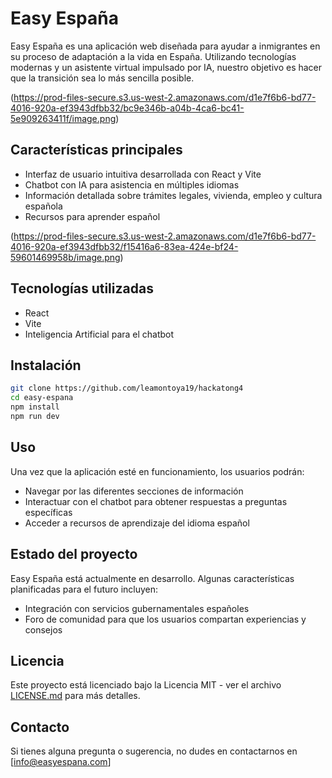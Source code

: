 # Easy España

Easy España es una aplicación web diseñada para ayudar a inmigrantes en su proceso de adaptación a la vida en España. Utilizando tecnologías modernas y un asistente virtual impulsado por IA, nuestro objetivo es hacer que la transición sea lo más sencilla posible.

(https://prod-files-secure.s3.us-west-2.amazonaws.com/d1e7f6b6-bd77-4016-920a-ef3943dfbb32/bc9e346b-a04b-4ca6-bc41-5e909263411f/image.png)

## Características principales

- Interfaz de usuario intuitiva desarrollada con React y Vite
- Chatbot con IA para asistencia en múltiples idiomas
- Información detallada sobre trámites legales, vivienda, empleo y cultura española
- Recursos para aprender español

(https://prod-files-secure.s3.us-west-2.amazonaws.com/d1e7f6b6-bd77-4016-920a-ef3943dfbb32/f15416a6-83ea-424e-bf24-59601469958b/image.png)

## Tecnologías utilizadas

- React
- Vite
- Inteligencia Artificial para el chatbot

## Instalación

```bash
git clone https://github.com/leamontoya19/hackatong4
cd easy-espana
npm install
npm run dev
```

## Uso

Una vez que la aplicación esté en funcionamiento, los usuarios podrán:

- Navegar por las diferentes secciones de información
- Interactuar con el chatbot para obtener respuestas a preguntas específicas
- Acceder a recursos de aprendizaje del idioma español

## Estado del proyecto

Easy España está actualmente en desarrollo. Algunas características planificadas para el futuro incluyen:

- Integración con servicios gubernamentales españoles
- Foro de comunidad para que los usuarios compartan experiencias y consejos

## Licencia

Este proyecto está licenciado bajo la Licencia MIT - ver el archivo [LICENSE.md](http://LICENSE.md) para más detalles.

## Contacto

Si tienes alguna pregunta o sugerencia, no dudes en contactarnos en [info@easyespana.com]
